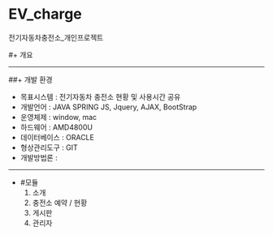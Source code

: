 # EV_charge

전기자동차충전소_개인프로젝트

#+ 개요


-----------------
##+ 개발 환경
  + 목표시스템 : 전기자동차 충전소 현황 및 사용시간 공유
  + 개발언어 : JAVA SPRING
    JS, Jquery, AJAX, BootStrap
  + 운영체제 : window, mac
  + 하드웨어 : AMD4800U
  + 데이터베이스 : ORACLE
  + 형상관리도구 : GIT
  + 개발방법론 : 

-----------------
+ #모듈
  1. 소개
  2. 충전소 예약 / 현황
  3. 게시판
  4. 관리자
